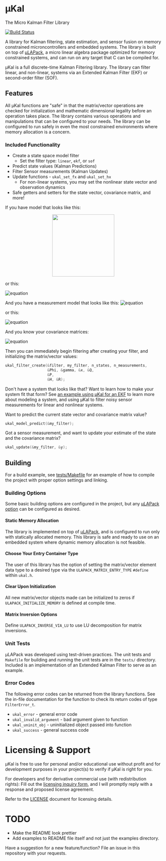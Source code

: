# μKal
The Micro Kalman Filter Library

[![Build Status](https://travis-ci.com/SargisYonan/uKal.svg?branch=master)](https://travis-ci.com/SargisYonan/uKal)

A library for Kalman filtering, state estimation, and sensor fusion on memory constrained microncontrollers and embedded systems. The library is built on top of [μLAPack](https://www.github.com/SargisYonan/ulapack), a micro linear algebra package optimized for memory constrained systems, and can run on any target that C can be compiled for.

μKal is a full discrete-time Kalman Filtering library. The library can filter linear, and non-linear, systems via an Extended Kalman Filter (EKF) or second-order filter (SOF).

## Features
All μKal functions are "safe" in that the matrix/vector operations are checked for initialization and mathematic dimensional legality before an operation takes place. The library contains various operations and manipulations that can be configured to your needs. The library can be configured to run safely in even the most constrained environments where memory allocation is a concern.

### Included Functionality

* Create a state space model filter
	- Set the filter type: `linear`, `ekf`, or `sof`
* Predict state values (Kalman Predictions)
* Filter Sensor measurements (Kalman Updates)
* Update functions - `ukal_set_fx` and `ukal_set_hx`
	- For non-linear systems, you may set the nonlinear state vector
	  and observation dynamics
* Safe getters and setters for the state vector, covariance matrix, and more!

If you have model that looks like this:

<p align="center">
  <img width="200" height="200" src="https://latex.codecogs.com/gif.latex?\dpi{300}&space;\vec{x}_{k&plus;1}&space;=&space;\Phi_k&space;\vec{x}_{k}&space;&plus;&space;\Gamma_k&space;\vec{w}_k">
</p>

or this:

![equation](https://latex.codecogs.com/gif.latex?\dpi{300}&space;\large&space;\vec{x}_{k&plus;1}&space;=&space;\vec{f}(\vec{x}_{k},&space;\vec{w}_k))


And you have a measurement model that looks like this:
![equation](https://latex.codecogs.com/gif.latex?\dpi{300}&space;\large&space;\vec{y}_k&space;=&space;H_k&space;\vec{x}_k&space;&plus;&space;\vec{\nu}_k)

or this:

![equation](https://latex.codecogs.com/gif.latex?\dpi{300}&space;\large&space;\vec{y}_k&space;=&space;\vec{h}_k(\vec{x}_k)&space;&plus;&space;\vec{\nu}_k)

And you know your covariance matrices: 

![equation](https://latex.codecogs.com/gif.latex?\dpi{300}&space;\large&space;P,\&space;Q,\&space;R)

Then you can immediately begin filtering after creating your filter, and initializing the matrix/vector values:
```C
ukal_filter_create(&filter, my_filter, n_states, n_measurements,
                   &Phi, &gamma, &x, &Q,
                   &P,
                   &H, &R);
```

Don't have a system that looks like that? Want to learn how to make your system fit that form?
See [an example using μKal for an EKF](http://www.yonan.org/ukal/examples/ekf_example.html) to learn more about modeling a system, and using μKal to filter noisy sensor measurements for linear and nonlinear systems.

Want to predict the current state vector and covariance matrix value?
```C
ukal_model_predict(&my_filter);
```

Got a sensor measurement, and want to update your estimate of the state and the covariance matrix?
```C
ukal_update(&my_filter, &y);
```

## Building
For a build example, see [tests/Makefile](tests/Makefile) for an example of how to compile the project with proper option settings and linking.

### Building Options
Some basic building options are configured in the project, but any [μLAPack option](src/uLAPack/src/ulapack_options.h) can be configured as desired.

#### Static Memory Allocation
The library is implemented on top of [μLAPack](https://www.github.com/SargisYonan/ulapack), and is configured to run only with statically allocated memory. This library is safe and ready to use on an embedded system where dynamic memory allocation is not feasible.

#### Choose Your Entry Container Type
The user of this library has the option of setting the matrix/vector element data type to a desired type via the `ULAPACK_MATRIX_ENTRY_TYPE` `#define` within `ukal.h`.

#### Clear Upon Initialization
All new matrix/vector objects made can be initialized to zeros if `ULAPACK_INITIALIZE_MEMORY` is defined at compile time.

#### Matrix Inversion Options
Define `ULAPACK_INVERSE_VIA_LU` to use LU decomposition for matrix inversions.

### Unit Tests
μLAPack was developed using test-driven practices. The unit tests and `Makefile` for building and running the unit tests are in the `tests/` directory. Included is an implementation of an Extended Kalman Filter to serve as an example.

### Error Codes
The following error codes can be returned from the library functions. See the in-file documentation for the function to check its return codes of type `FilterError_t`.

* `ukal_error` -  general error code
* `ukal_invalid_argument` - bad argument given to function
* `ukal_uninit_obj` - uninitialized object passed into function
* `ukal_success` - general success code

# Licensing & Support
μKal is free to use for personal and/or educational use without profit and for development purposes in your project(s) to verify if μKal is right for you. 

For developers and for derivative commercial use (with redistribution rights):
Fill out the [licensing inquiry form](https://goo.gl/forms/8QpSDgC3JthAGoTG2), and I will promptly reply with a response and proposed license agreement.

Refer to the [LICENSE](LICENSE) document for licensing details.

# TODO
* Make the README look prettier
* Add examples to README file itself and not just the examples directory.

Have a suggestion for a new feature/function? File an issue in this repository with your requests.
